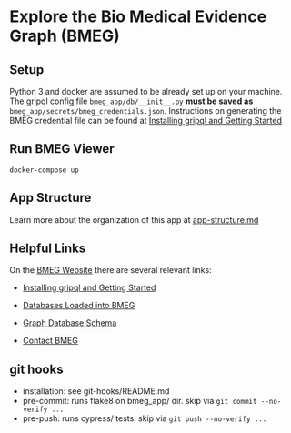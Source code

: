 # Explore the Bio Medical Evidence Graph (BMEG)

## Setup

Python 3 and docker are assumed to be already set up on your machine. The gripql config file `bmeg_app/db/__init__.py` **must be saved as** `bmeg_app/secrets/bmeg_credentials.json`. Instructions on generating the BMEG credential file can be found at [Installing gripql and Getting Started](https://bmegio.ohsu.edu/analyze/getting_started/)


## Run BMEG Viewer

```
docker-compose up
```

## App Structure

Learn more about the organization of this app at [app-structure.md](app-structure.md)

## Helpful Links

On the [BMEG Website](https://bmegio.ohsu.edu) there are several relevant links:

+ [Installing gripql and Getting Started](https://bmegio.ohsu.edu/analyze/getting_started/)

+ [Databases Loaded into BMEG](https://bmegio.ohsu.edu/explore/data)

+ [Graph Database Schema](https://bmegio.ohsu.edu/explore/schema)

+ [Contact BMEG](https://gitter.im/bmeg/)


## git hooks

* installation: see git-hooks/README.md
* pre-commit: runs flake8 on bmeg_app/ dir.  skip via `git commit --no-verify ...`
* pre-push: runs cypress/ tests.  skip via `git push --no-verify ...`